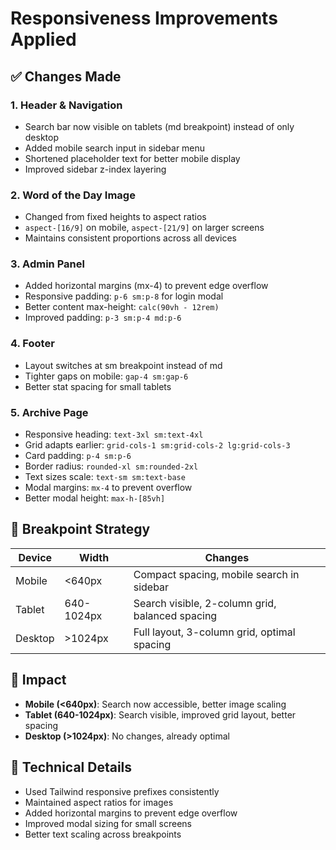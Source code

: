 # Responsiveness Improvements Applied

## ✅ Changes Made

### 1. **Header & Navigation**
- Search bar now visible on tablets (md breakpoint) instead of only desktop
- Added mobile search input in sidebar menu
- Shortened placeholder text for better mobile display
- Improved sidebar z-index layering

### 2. **Word of the Day Image**
- Changed from fixed heights to aspect ratios
- `aspect-[16/9]` on mobile, `aspect-[21/9]` on larger screens
- Maintains consistent proportions across all devices

### 3. **Admin Panel**
- Added horizontal margins (mx-4) to prevent edge overflow
- Responsive padding: `p-6 sm:p-8` for login modal
- Better content max-height: `calc(90vh - 12rem)`
- Improved padding: `p-3 sm:p-4 md:p-6`

### 4. **Footer**
- Layout switches at sm breakpoint instead of md
- Tighter gaps on mobile: `gap-4 sm:gap-6`
- Better stat spacing for small tablets

### 5. **Archive Page**
- Responsive heading: `text-3xl sm:text-4xl`
- Grid adapts earlier: `grid-cols-1 sm:grid-cols-2 lg:grid-cols-3`
- Card padding: `p-4 sm:p-6`
- Border radius: `rounded-xl sm:rounded-2xl`
- Text sizes scale: `text-sm sm:text-base`
- Modal margins: `mx-4` to prevent overflow
- Better modal height: `max-h-[85vh]`

## 📱 Breakpoint Strategy

| Device | Width | Changes |
|--------|-------|---------|
| Mobile | <640px | Compact spacing, mobile search in sidebar |
| Tablet | 640-1024px | Search visible, 2-column grid, balanced spacing |
| Desktop | >1024px | Full layout, 3-column grid, optimal spacing |

## 🎯 Impact

- **Mobile (<640px)**: Search now accessible, better image scaling
- **Tablet (640-1024px)**: Search visible, improved grid layout, better spacing
- **Desktop (>1024px)**: No changes, already optimal

## 🔧 Technical Details

- Used Tailwind responsive prefixes consistently
- Maintained aspect ratios for images
- Added horizontal margins to prevent edge overflow
- Improved modal sizing for small screens
- Better text scaling across breakpoints

